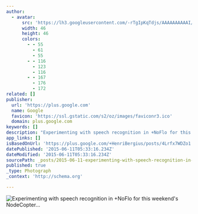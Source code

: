 ```yaml
---
author:
  - avatar:
      src: 'https://lh3.googleusercontent.com/-rTgIpKqTdjs/AAAAAAAAAAI/AAAAAAABAM8/5QywMqMDIrc/s46-c-k-no/photo.jpg'
      width: 46
      height: 46
      colors:
        - - 55
          - 61
          - 55
        - - 116
          - 123
          - 116
        - - 167
          - 176
          - 172
related: []
publisher:
  url: 'https://plus.google.com'
  name: Google
  favicon: 'https://ssl.gstatic.com/s2/oz/images/faviconr3.ico'
  domain: plus.google.com
keywords: []
description: "Experimenting with speech recognition in +NoFlo for this weekend's NodeCopter event﻿ - Henri Bergius - Google+"
app_links: []
isBasedOnUrl: 'https://plus.google.com/+HenriBergius/posts/4Lrfx7WDZo1'
datePublished: '2015-06-11T05:33:16.234Z'
dateModified: '2015-06-11T05:33:16.234Z'
sourcePath: _posts/2015-06-11-experimenting-with-speech-recognition-in-noflo-for-this-wee.md
published: true
_type: Photograph
_context: 'http://schema.org'

---
```

![Experimenting with speech recognition in &plus;NoFlo for this weekend's NodeCopter&period;&period;&period;](https://lh3.googleusercontent.com/-ZebS2tZ1QYs/UkS0Cl94KpI/AAAAAAAALaI/Q4xVAB3aVbU/w506-h281/2013%2B-%2B1)